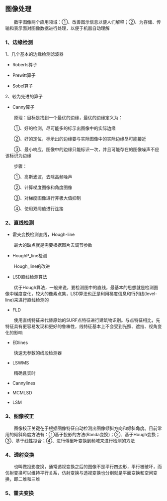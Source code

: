 ## 图像处理
&emsp;&emsp;数字图像两个应用领域：①、改善图示信息以便人们解释；②、为存储、传输和表示面对图像数据进行处理，以便于机器自动理解

### 1、边缘检测
1、几个基本的边缘检测滤波器

- Roberts算子

- Prewitt算子

- Sobel算子

2、较为先进的算子

- Canny算子

&emsp;&emsp;原理：目标是找到一个最优的边缘，最优的边缘定义为：

&emsp;&emsp;①、好的检测，尽可能多的标示出图像中的实际边缘

&emsp;&emsp;②、好的定位，标示出的边缘要与实际图像中的实际边缘尽可能接近

&emsp;&emsp;③、最小响应，图像中的边缘只能标识一次，并且可能存在的图像噪声不应该标识为边缘

&emsp;&emsp;步骤：

&emsp;&emsp;①、高斯滤波，去除高频噪声

&emsp;&emsp;②、计算梯度图像和角度图像

&emsp;&emsp;③、对梯度图像进行非极大值抑制

&emsp;&emsp;④、使用双阈值进行连接

### 2、直线检测
- 霍夫变换检测直线，Hough-line

&emsp;&emsp;最大的缺点就是需要根据图片去调节参数

- HoughP_line检测

&emsp;&emsp;Hough_line的改进

- LSD直线检测算法

&emsp;&emsp;优于Hough算法，一般来说，要检测图中的直线，最基本的思想就是检测图像中梯度变化，较大的像素点集，LSD算法也正是利用梯度信息和行列线(level-line)来进行直线检测的

- FLD

&emsp;&emsp;使用直线特征来代替原始的SURF点特征进行建筑物识别。与点特征相比，先特征具有更容易发现和更好的鲁棒性，线特征基本上不会受到光照、遮挡、视角变化的影响

- EDlines

&emsp;&emsp;快速无参数的线段检测器

- LSWMS

&emsp;&emsp;精确且实时

- Cannylines

- MCMLSD

- LSM

### 3、图像校正
&emsp;&emsp;图像校正关键在于根据图像特征自动检测出图像倾斜方向和倾斜角度。目前常用的倾斜角度方法有：①基于投影的方法(Randa变换)；②、基于Hough变换；③、基于线性拟合；④、进行傅里叶变换到频域来进行检测的方法

### 4、透射变换
&emsp;&emsp;也叫做投影变换，通常透视变换之后的图像不是平行四边形，平行被破坏，而仿射变换可以维持平行关系，仿射变换与透视变换也分别就是平面变换和空间变换，即二维和三维

### 5、霍夫变换

